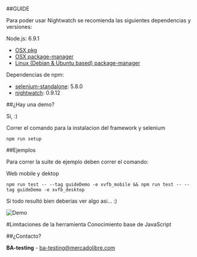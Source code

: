 ##GUIDE

Para poder usar Nightwatch se recomienda las siguientes dependencias y versiones:

Node.js: 6.9.1
  * [OSX pkg](https://nodejs.org/dist/v6.9.1/node-v6.9.1.pkg)
  * [OSX package-manager](https://nodejs.org/en/download/package-manager/#osx)
  * [Linux (Debian & Ubuntu based) package-manager](https://nodejs.org/en/download/package-manager/#debian-and-ubuntu-based-linux-distributions)

Dependencias de npm:
  * [selenium-standalone](https://www.npmjs.com/package/selenium-standalone): 5.8.0
  * [nightwatch](https://www.npmjs.com/package/nightwatch): 0.9.12

##¿Hay una demo?

  Si, :)

Correr el comando para la instalacion del framework y selenium
```
npm run setup

```

##Ejemplos

Para correr la suite de ejemplo deben correr el comando:

Web mobile y dektop
```
npm run test -- --tag guideDemo -e xvfb_mobile && npm run test -- --tag guideDemo -e xvfb_desktop

```
Si todo resultó bien deberias ver algo asi... :)

![Demo](https://media.giphy.com/media/3oz8xww3O8LIm06Pvy/giphy.gif)

#Limitaciones de la herramienta
Conocimiento base de JavaScript

##¿Contacto?

**BA-testing** - ba-testing@mercadolibre.com
